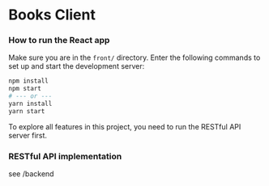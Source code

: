 # Books Client

### How to run the React app

Make sure you are in the `front/` directory. Enter the following commands to set up and start the development server:

```bash
npm install
npm start
# --- or ---
yarn install
yarn start
```

To explore all features in this project, you need to run the RESTful API server first.

### RESTful API implementation

see /backend

